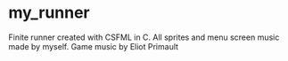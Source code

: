# my_runner
    
Finite runner created with CSFML in C.
All sprites and menu screen music made by myself. Game music by Eliot Primault
